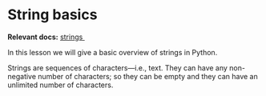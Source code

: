 # String basics

**Relevant docs:** [strings <img height="12" style="display: inline" src="https://raw.githubusercontent.com/webartifex/intro-to-python/master/static/link_to_py.png">](https://docs.python.org/3/library/stdtypes.html#text-sequence-type-str)

In this lesson we will give a basic overview of strings in Python.

Strings are sequences of characters—i.e., text. They can have any non-negative number of
characters; so they can be empty and they can have an unlimited number of characters.



